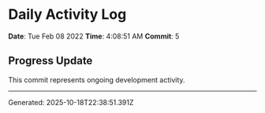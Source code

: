 # Daily Activity Log

**Date**: Tue Feb 08 2022
**Time**: 4:08:51 AM
**Commit**: 5

## Progress Update

This commit represents ongoing development activity.

---
Generated: 2025-10-18T22:38:51.391Z
